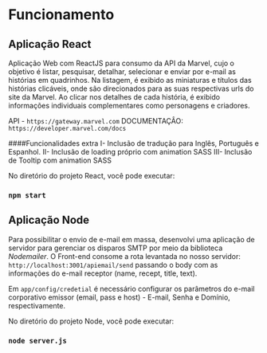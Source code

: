 # Funcionamento

## Aplicação React

Aplicação Web com ReactJS para consumo da API da Marvel, cujo o objetivo é listar, pesquisar, detalhar, selecionar e enviar por e-mail as histórias em quadrinhos. 
Na listagem, é exibido as miniaturas e títulos das histórias clicáveis, onde são direcionados para as suas respectivas urls do site da Marvel. Ao clicar nos detalhes
de cada história, é exibido informações individuais complementares como personagens e criadores.

API - `https://gateway.marvel.com`
DOCUMENTAÇÂO: `https://developer.marvel.com/docs`

####Funcionalidades extra
I- Inclusão de tradução para Inglês, Português e Espanhol.
II- Inclusão de loading próprio com animation SASS
III- Inclusão de Tooltip com animation SASS

No diretório do projeto React, você pode executar:

### `npm start`

## Aplicação Node

Para possibilitar o envio de e-mail em massa, desenvolvi uma aplicação de servidor para gerenciar os disparos SMTP por meio da biblioteca *Nodemailer*. 
O Front-end consome a rota levantada no nosso servidor: `http://localhost:3001/apiemail/send` passando o body com as informações do e-mail receptor (name, recept, title, text).

Em `app/config/credetial` é necessário configurar os parâmetros do e-mail corporativo emissor (email, pass e host) - E-mail, Senha e Domínio, respectivamente.

No diretório do projeto Node, você pode executar:

### `node server.js`
